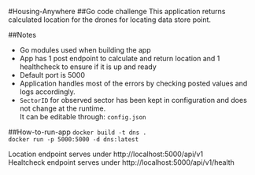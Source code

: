 #Housing-Anywhere
##Go code challenge
This application returns calculated location for the drones for locating data store point.

##Notes

* Go modules used when building the app
* App has 1 post endpoint to calculate and return location and 1 healthcheck to ensure if it is up and ready
* Default port is 5000
* Application handles most of the errors by checking posted values and logs accordingly.
* `SectorID` for observed sector has been kept in configuration and does not change at the runtime.   
It can be editable through: `config.json` 

##How-to-run-app
`docker build -t dns .`  
`docker run -p 5000:5000 -d dns:latest`

Location endpoint serves under http://localhost:5000/api/v1  
Healtcheck endpoint serves under http://localhost:5000/api/v1/health
